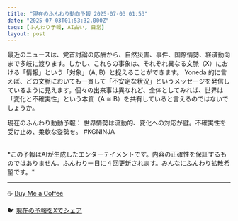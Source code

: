```yaml
---
title: "現在のふんわり動向予報 2025-07-03 01:53"
date: "2025-07-03T01:53:32.000Z"
tags: [ふんわり予報, AI占い, 日常]
layout: post
---
```


最近のニュースは、党首討論の応酬から、自然災害、事件、国際情勢、経済動向まで多岐に渡ります。しかし、これらの事象は、それぞれ異なる文脈（X）における「情報」という「対象」（A, B）と捉えることができます。  Yoneda 的に言えば、どの文脈においても一貫して「不安定な状況」というメッセージを発信しているように見えます。個々の出来事は異なれど、全体としてみれば、世界は「変化と不確実性」という本質（A ≅ B）を共有していると言えるのではないでしょうか。


現在のふんわり動動予報：
世界情勢は流動的、変化への対応が鍵。不確実性を受け止め、柔軟な姿勢を。 #KGNINJA

<br>
*この予報はAIが生成したエンターテイメントです。内容の正確性を保証するものではありません。ふんわり一日に４回更新されます。みんなにふんわり拡散希望です。*

---
☕️ [Buy Me a Coffee](https://www.buymeacoffee.com/kgninja)

🐦 [現在の予報をXでシェア](https://twitter.com/intent/tweet?text=%E7%8F%BE%E5%9C%A8%E3%81%AE%E3%81%B5%E3%82%93%E3%82%8F%E3%82%8A%E4%BA%88%E5%A0%B1%3A%20%E3%80%8C%E6%9C%80%E8%BF%91%E3%81%AE%E3%83%8B%E3%83%A5%E3%83%BC%E3%82%B9%E3%81%AF%E3%80%81%E5%85%9A%E9%A6%96%E8%A8%8E%E8%AB%96%E3%81%AE%E5%BF%9C%E9%85%AC%E3%81%8B%E3%82%89%E3%80%81%E8%87%AA%E7%84%B6%E7%81%BD%E5%AE%B3%E3%80%81%E4%BA%8B%E4%BB%B6%E3%80%81%E5%9B%BD%E9%9A%9B%E6%83%85%E5%8B%A2%E3%80%81%E7%B5%8C%E6%B8%88%E5%8B%95%E5%90%91%E3%81%BE%E3%81%A7%E5%A4%9A%E5%B2%90%E3%81%AB%E6%B8%A1%E3%82%8A%E3%81%BE%E3%81%99%E3%80%82%E3%80%8D%23KGNINJA%20%E7%B6%9A%E3%81%8D%E3%81%AF%E3%83%96%E3%83%AD%E3%82%B0%E3%81%A7%EF%BC%81%F0%9F%91%87&url=https%3A%2F%2Fkg-ninja.github.io%2FFunwariyoso%2F)
